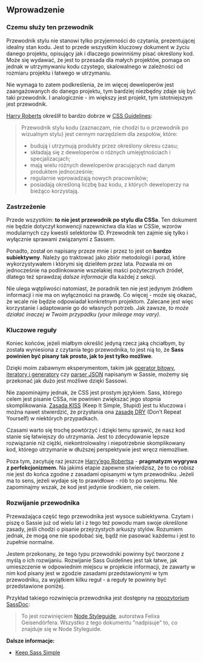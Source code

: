 
## Wprowadzenie

### Czemu służy ten przewodnik

Przewodnik stylu nie stanowi tylko przyjemności do czytania, prezentującej idealny stan kodu. Jest to przede wszystkim kluczowy dokument w życiu danego projektu, opisujący jak i dlaczego powinniśmy pisać określony kod. Może się wydawać, że jest to przesada dla małych projektów, pomaga on jednak w utrzymywaniu kodu czystego, skalowalnego w zależności od rozmiaru projektu i łatwego w utrzymaniu.

Nie wymaga to zatem podkreślenia, że im więcej deweloperów jest zaangażowanych do danego projektu, tym bardziej niezbędny zdaje się być taki przewodnik. I analogicznie - im większy jest projekt, tym istotniejszym jest przewodnik.

[Harry Roberts](https://csswizardry.com) określił to bardzo dobrze w [CSS Guidelines](https://cssguidelin.es/#the-importance-of-a-styleguide):

<blockquote>
  <p>Przewodnik stylu kodu (zaznaczam, nie chodzi tu o przewodnik po wizualnym stylu) jest cennym narzędziem dla zespołów, które:</p>
  <ul>
    <li>budują i utrzymują produkty przez określony okresu czasu;</li>
    <li>składają się z deweloperów o różnych umiejętnościach i specjalizacjach;</li>
    <li>mają wielu różnych deweloperów pracujących nad danym produktem jednocześnie;</li>
    <li>regularnie wprowadzają nowych pracowników;</li>
    <li>posiadają określoną liczbę baz kodu, z których deweloperzy na bieżąco korzystają.</li>
  </ul>
</blockquote>

### Zastrzeżenie

Przede wszystkim: **to nie jest przewodnik po stylu dla CSSa**. Ten dokument nie będzie dotyczył konwencji nazewnictwa dla klas w CSSie, wzorów modularnych czy kwestii selektorów ID. Przewodnik ten zajmie się tylko i wyłącznie sprawami związanymi z Sassem.

Ponadto, został on napisany przeze mnie i przez to jest on **bardzo subiektywny**. Należy go traktować jako zbiór metodologii i porad, które wykorzystywałem i którymi się dzieliłem przez lata. Pozwala mi on jednocześnie na podlinkowanie wszelakiej maści pożytecznych źródeł, dlatego też sprawdzaj *dalsze informacje* dla każdej z sekcji.

Nie ulega wątpliwości natomiast, że poradnik ten nie jest jedynym źródłem informacji i nie ma on wyłączności na prawdę. Co więcej - może się okazać, że wcale nie będzie odpowiadał konkretnym projektom. Zalecane jest więc korzystanie i adaptowanie go do własnych potrzeb. Jak zawsze, *to może działać inaczej w Twoim przypadku (your mileage may vary)*.

### Kluczowe reguły

Koniec końców, jeżeli miałbym określić jedyną rzecz jaką chciałbym, by została wyniesiona z czytania tego przewodnika, to jest nią to, że **Sass powinien być pisany tak prosto, jak to jest tylko możliwe**.

Dzięki moim zabawnym eksperymentom, takim jak [operator bitowy](https://github.com/KittyGiraudel/SassyBitwise), [iteratory i generatory](https://github.com/KittyGiraudel/SassyIteratorsGenerators) czy [parser JSON](https://github.com/KittyGiraudel/SassyJSON) napisanym w Sassie, możemy się przekonać jak dużo jest możliwe dzięki Sassowi.

Nie zapominajmy jednak, że CSS jest prostym językiem. Sass, którego celem jest pisanie CSSa, nie powinien zwiększać jego stopnia skomplikowania. [Zasada KISS](https://pl.wikipedia.org/wiki/KISS_(reguła)) (Keep It Simple, Stupid) jest tu kluczowa i można nawet stwierdzić, że przysłania ona [zasadę DRY](https://pl.wikipedia.org/wiki/DRY) (Don’t Repeat Yourself) w niektórych przypadkach.

Czasami warto się trochę powtórzyć i dzięki temu sprawić, że nasz kod stanie się łatwiejszy do utrzymania. Jest to zdecydowanie lepsze rozwiązanie niż ciężki, niekontrolowalny i niepotrzebnie skomplikowany kod, którego utrzymanie w dłuższej perspektywie jest wręcz niemożliwe.

Poza tym, zacytuję raz jeszcze [Harry’ego Robertsa](https://csswizardry.com) - **pragmatyzm wygrywa z perfekcjonizmem**. Na jakimś etapie zapewne stwierdzisz, że to co robisz nie jest do końca zgodne z zasadami opisanymi w tym przewodniku. Jeżeli ma to sens, jeżeli wydaje się to prawidłowe - rób to po swojemu. Nie zapominajmy wszak, że kod jest jedynie środkiem, nie celem.

### Rozwijanie przewodnika

Przeważająca część tego przewodnika jest wysoce subiektywna. Czytam i piszę o Sassie już od wielu lat i z tego też powodu mam swoje określone zasady, jeśli chodzi o pisanie przejrzystych arkuszy stylów. Rozumiem jednak, że mogą one nie spodobać się, bądź nie pasować każdemu i jest to zupełnie normalne.

Jestem przekonany, że tego typu przewodniki powinny być tworzone z myślą o ich rozwijaniu. Rozwijanie Sass Guidelines jest tak łatwe, jak umieszczenie w odpowiednim miejscu w projekcie informacji, że zawarty w nim kod pisany jest w zgodzie zasadami przedstawionymi w tym przewodniku, za wyjątkiem kilku reguł - a reguły te powinny być przedstawione poniżej.

Przykład takiego rozwinięcia przewodnika jest dostępny na [repozytorium SassDoc](https://github.com/SassDoc/sassdoc/blob/master/GUIDELINES.md):

> To jest rozwinięciem [Node Styleguide](https://github.com/felixge/node-style-guide), autorstwa Felixa Geisendörfera. Wszystko z tego dokumentu "nadpisuje" to, co znajduje się w Node Styleguide.

**Dalsze informacje:**

* [Keep Sass Simple](https://www.sitepoint.com/keep-sass-simple/)
